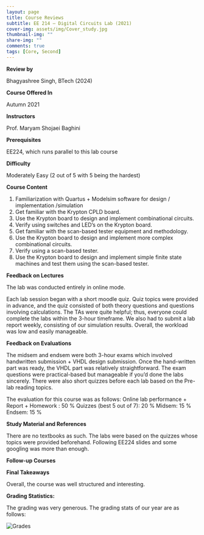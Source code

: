 ```yaml
---
layout: page
title: Course Reviews
subtitle: EE 214 – Digital Circuits Lab (2021)
cover-img: assets/img/Cover_study.jpg
thumbnail-img: ""
share-img: ""
comments: true
tags: [Core, Second]
---
```


**Review by**

Bhagyashree Singh, BTech (2024)

**Course Offered In**

Autumn 2021

**Instructors**

Prof. Maryam Shojaei Baghini

**Prerequisites**

EE224, which runs parallel to this lab course

**Difficulty**

Moderately Easy (2 out of 5 with 5 being the hardest)

**Course Content**

1. Familiarization with Quartus + Modelsim software for design / implementation /simulation
2. Get familiar with the Krypton CPLD board.
3. Use the Krypton board to design and implement combinational circuits.
4. Verify using switches and LED’s on the Krypton board.
5. Get familiar with the scan-based tester equipment and methodology.
6. Use the Krypton board to design and implement more complex combinational circuits.
7. Verify using a scan-based tester.
8. Use the Krypton board to design and implement simple finite state machines and test them using the scan-based tester.
 
**Feedback on Lectures**

The lab was conducted entirely in online mode. 

Each lab session began with a short moodle quiz. Quiz topics were provided in advance, and the quiz consisted of both theory questions and questions involving calculations. The TAs were quite helpful; thus, everyone could complete the labs within the 3-hour timeframe. We also had to submit a lab report weekly, consisting of our simulation results. Overall, the workload was low and easily manageable.

**Feedback on Evaluations**

The midsem and endsem were both 3-hour exams which involved handwritten submission + VHDL design submission. Once the hand-written part was ready, the VHDL part was relatively straightforward. The exam questions were practical-based but manageable if you’d done the labs sincerely. There were also short quizzes before each lab based on the Pre-lab reading topics.

The evaluation for this course was as follows:
Online lab performance + Report + Homework : 50 % 
Quizzes (best 5 out of 7): 20 % 
Midsem: 15 %
Endsem: 15 % 

**Study Material and References**

There are no textbooks as such. The labs were based on the quizzes whose topics were provided beforehand. Following EE224 slides and some googling was more than enough.

**Follow-up Courses**
 


**Final Takeaways**

Overall, the course was well structured and interesting.

**Grading Statistics:**

The grading was very generous. The grading stats of our year are as follows:

![Grades](EE214_2021_grades.png)